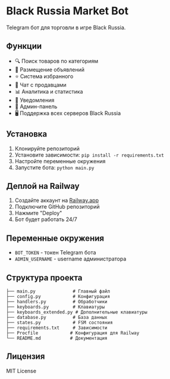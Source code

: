# Black Russia Market Bot

Telegram бот для торговли в игре Black Russia.

## Функции

- 🔍 Поиск товаров по категориям
- 📝 Размещение объявлений
- ⭐ Система избранного
- 💬 Чат с продавцами
- 📊 Аналитика и статистика
- 🔔 Уведомления
- 👑 Админ-панель
- 🖥️ Поддержка всех серверов Black Russia

## Установка

1. Клонируйте репозиторий
2. Установите зависимости: `pip install -r requirements.txt`
3. Настройте переменные окружения
4. Запустите бота: `python main.py`

## Деплой на Railway

1. Создайте аккаунт на [Railway.app](https://railway.app)
2. Подключите GitHub репозиторий
3. Нажмите "Deploy"
4. Бот будет работать 24/7

## Переменные окружения

- `BOT_TOKEN` - токен Telegram бота
- `ADMIN_USERNAME` - username администратора

## Структура проекта

```
├── main.py              # Главный файл
├── config.py            # Конфигурация
├── handlers.py          # Обработчики
├── keyboards.py         # Клавиатуры
├── keyboards_extended.py # Дополнительные клавиатуры
├── database.py          # База данных
├── states.py            # FSM состояния
├── requirements.txt     # Зависимости
├── Procfile            # Конфигурация для Railway
└── README.md           # Документация
```

## Лицензия

MIT License